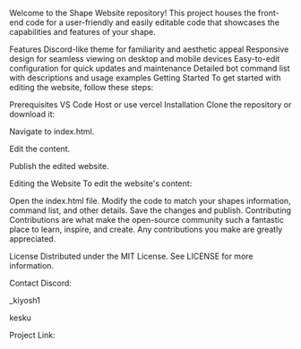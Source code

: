 
Welcome to the Shape Website repository! This project houses the front-end code for a user-friendly and easily editable code that showcases the capabilities and features of your shape.

Features
Discord-like theme for familiarity and aesthetic appeal
Responsive design for seamless viewing on desktop and mobile devices
Easy-to-edit configuration for quick updates and maintenance
Detailed bot command list with descriptions and usage examples
Getting Started
To get started with editing the website, follow these steps:

Prerequisites
VS Code
Host or use vercel
Installation
Clone the repository or download it:

Navigate to index.html.

Edit the content.

Publish the edited website.

Editing the Website
To edit the website's content:

Open the index.html file.
Modify the code to match your shapes information, command list, and other details.
Save the changes and publish.
Contributing
Contributions are what make the open-source community such a fantastic place to learn, inspire, and create. Any contributions you make are greatly appreciated.

License
Distributed under the MIT License. See LICENSE for more information.

Contact
Discord:

_kiyosh1

kesku

Project Link: 

 
